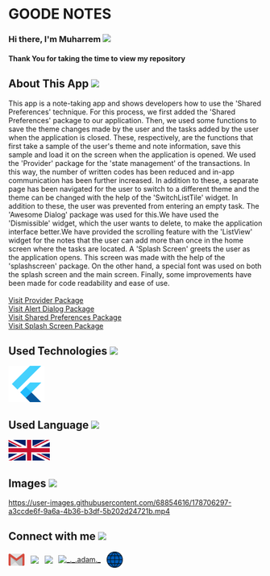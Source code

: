 # GOODE NOTES
### Hi there, I'm Muharrem <img src = "https://raw.githubusercontent.com/MartinHeinz/MartinHeinz/master/wave.gif" width = "42"> 
#### Thank You for taking the time to view my repository 

## <h2> About This App <img src = "https://c.tenor.com/JsoERRQcZqYAAAAi/thumbs-up-joypixels.gif" width = "42"></h2>
This app is a note-taking app and shows developers how to use the 'Shared Preferences' technique. For this process, we first added the 'Shared Preferences' package to our application. Then, we used some functions to save the theme changes made by the user and the tasks added by the user when the application is closed. These, respectively, are the functions that first take a sample of the user's theme and note information, save this sample and load it on the screen when the application is opened. We used the 'Provider' package for the 'state management' of the transactions. In this way, the number of written codes has been reduced and in-app communication has been further increased. In addition to these, a separate page has been navigated for the user to switch to a different theme and the theme can be changed with the help of the 'SwitchListTile' widget. In addition to these, the user was prevented from entering an empty task. The 'Awesome Dialog' package was used for this.We have used the 'Dismissible' widget, which the user wants to delete, to make the application interface better.We have provided the scrolling feature with the 'ListView' widget for the notes that the user can add more than once in the home screen where the tasks are located. A 'Splash Screen' greets the user as the application opens. This screen was made with the help of the 'splashscreen' package. On the other hand, a special font was used on both the splash screen and the main screen. Finally, some improvements have been made for code readability and ease of use.<br><br>
<a href="https://pub.dev/packages/provider" target="_blank">Visit Provider Package</a><br>
<a href="https://pub.dev/packages/awesome_dialog" target="_blank">Visit Alert Dialog Package</a><br>
<a href="https://pub.dev/packages/shared_preferences" target="_blank">Visit Shared Preferences Package</a><br>
<a href="https://pub.dev/packages/splashscreen" target="_blank">Visit Splash Screen Package</a><br>


<h2> Used Technologies <img src = "https://media2.giphy.com/media/QssGEmpkyEOhBCb7e1/giphy.gif?cid=ecf05e47a0n3gi1bfqntqmob8g9aid1oyj2wr3ds3mg700bl&rid=giphy.gif" width = "42"> </h2>
<div class="row">
      <div class="column">
<img width ='72px' src 
     ='https://raw.githubusercontent.com/MuharremKoroglu/MuharremKoroglu/main/flutterio-icon.svg'>
  </div>
</div>

<h2> Used Language <img src = "https://media.giphy.com/media/Zd6jPg8hcp4Q3vrvjo/giphy.gif" width = "42"> </h2>
<div class="row">
      <div class="column">
<img width ='82px' src 
     ='https://raw.githubusercontent.com/MuharremKoroglu/Bitcoin/main/Flag_of_the_United_Kingdom.svg'>
  </div>
</div>

<h2> Images <img src = "https://media2.giphy.com/media/psneItdLMpWy36ejfA/source.gif" width = "62"> </h2>
  <div class="row">


https://user-images.githubusercontent.com/68854616/178706297-a3ccde6f-9a6a-4b36-b3df-5b202d24721b.mp4


  </div>
<h2> Connect with me <img src='https://raw.githubusercontent.com/ShahriarShafin/ShahriarShafin/main/Assets/handshake.gif' width="100"> </h2>
<a href = 'mailto:muharremkoroglu245@gmail.com'> <img align="center" width = '32px' align= 'center' src="https://raw.githubusercontent.com/MuharremKoroglu/MuharremKoroglu/main/gmail-logo-2561.svg"/></a> &nbsp;
<a href = 'https://www.linkedin.com/in/muharremkoroglu/'> <img align="center" width = '32px' align= 'center' src="https://raw.githubusercontent.com/rahulbanerjee26/githubAboutMeGenerator/main/icons/linked-in-alt.svg"/></a> &nbsp;
<a href = 'https://muharremkoroglu.medium.com/'> <img align="center" width = '32px' align= 'center' src="https://raw.githubusercontent.com/rahulbanerjee26/githubAboutMeGenerator/main/icons/medium.svg"/></a> &nbsp;
<a href="https://www.instagram.com/m.koroglu99/" target="blank"><img align="center" src="https://raw.githubusercontent.com/rahuldkjain/github-profile-readme-generator/master/src/images/icons/Social/instagram.svg" alt="_._.adam._"  width="32px" align= 'center' /></a> &nbsp;
<a href = 'https://synta-x.com/'> <img align="center" width = '32px' align= 'center' src="https://raw.githubusercontent.com/MuharremKoroglu/MuharremKoroglu/main/internet-svgrepo-com%20(2).svg"/></a> &nbsp;





